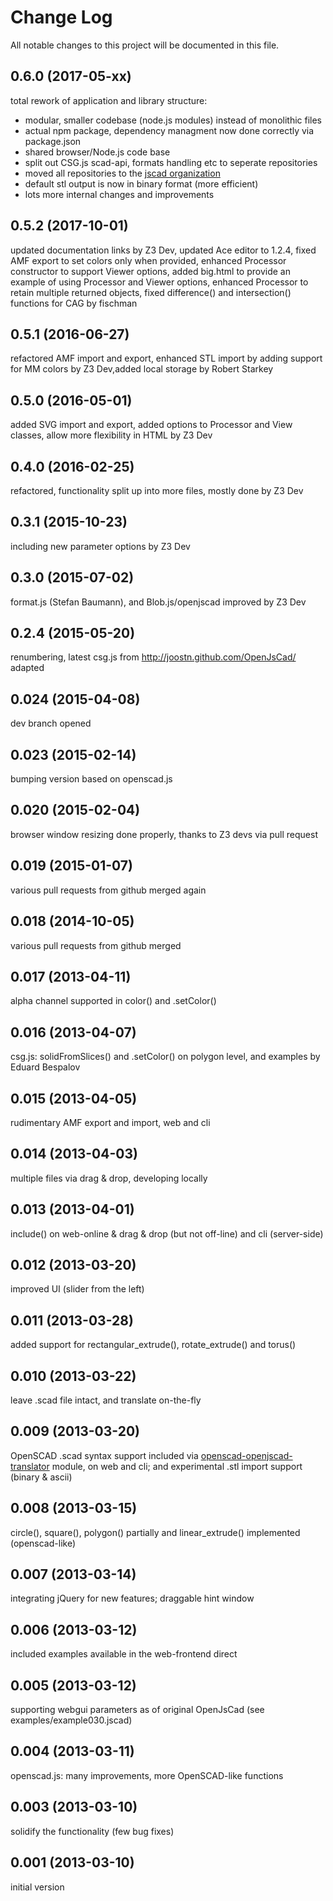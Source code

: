 # Change Log

All notable changes to this project will be documented in this file.

## 0.6.0 (2017-05-xx)
total rework of application and library structure:
- modular, smaller codebase (node.js modules) instead of monolithic files
- actual npm package, dependency managment now done correctly via package.json
- shared browser/Node.js code base
- split out CSG.js scad-api, formats handling etc to seperate repositories
- moved all repositories to the [jscad organization](https://github.com/jscad)
- default stl output is now in binary format (more efficient)
- lots more internal changes and improvements

## 0.5.2 (2017-10-01)
updated documentation links by Z3 Dev, updated Ace editor to 1.2.4, fixed AMF export to set colors only when provided, enhanced Processor constructor to support Viewer options, added big.html to provide an example of using Processor and Viewer options, enhanced Processor to retain multiple returned objects, fixed difference() and intersection() functions for CAG by fischman

## 0.5.1 (2016-06-27)
refactored AMF import and export, enhanced STL import by adding support for MM colors by Z3 Dev,added local storage by Robert Starkey

## 0.5.0 (2016-05-01)
 added SVG import and export, added options to Processor and View classes, allow more flexibility in HTML by Z3 Dev

## 0.4.0 (2016-02-25)
refactored, functionality split up into more files, mostly done by Z3 Dev

## 0.3.1 (2015-10-23)
including new parameter options by Z3 Dev

## 0.3.0 (2015-07-02)
  format.js (Stefan Baumann), and Blob.js/openjscad improved by Z3 Dev

## 0.2.4 (2015-05-20)
  renumbering, latest csg.js from http://joostn.github.com/OpenJsCad/ adapted

## 0.024 (2015-04-08)
  dev branch opened

## 0.023 (2015-02-14)
  bumping version based on openscad.js

## 0.020 (2015-02-04)
  browser window resizing done properly, thanks to Z3 devs via pull request

## 0.019 (2015-01-07)
  various pull requests from github merged again

## 0.018 (2014-10-05)
  various pull requests from github merged

## 0.017 (2013-04-11)
  alpha channel supported in color() and .setColor()

## 0.016 (2013-04-07)
  csg.js: solidFromSlices() and .setColor() on polygon level, and examples by Eduard Bespalov

## 0.015 (2013-04-05)
  rudimentary AMF export and import, web and cli

## 0.014 (2013-04-03)
  multiple files via drag & drop, developing locally

## 0.013 (2013-04-01)
  include() on web-online & drag & drop (but not off-line) and cli (server-side)

## 0.012 (2013-03-20)
  improved UI (slider from the left)

## 0.011 (2013-03-28)
  added support for rectangular_extrude(), rotate_extrude() and torus()

## 0.010 (2013-03-22)
  leave .scad file intact, and translate on-the-fly

## 0.009 (2013-03-20)
  OpenSCAD .scad syntax support included via [openscad-openjscad-translator](https://github.com/garyhodgson/openscad-openjscad-translator) module, on web and cli; and experimental .stl import support (binary & ascii)

## 0.008 (2013-03-15)
  circle(), square(), polygon() partially and linear_extrude() implemented (openscad-like)

## 0.007 (2013-03-14)
  integrating jQuery for new features; draggable hint window

## 0.006 (2013-03-12)
  included examples available in the web-frontend direct

## 0.005 (2013-03-12)
  supporting webgui parameters as of original OpenJsCad (see examples/example030.jscad)

## 0.004 (2013-03-11)
  openscad.js: many improvements, more OpenSCAD-like functions

## 0.003 (2013-03-10)
  solidify the functionality (few bug fixes)

## 0.001 (2013-03-10)
  initial version
